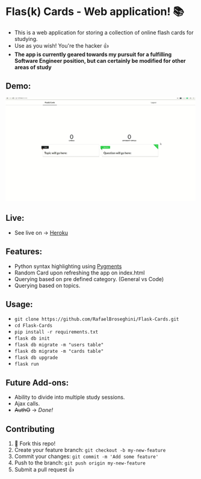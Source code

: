 # Flas(k) Cards - Web application! :books:
* This is a web application for storing a collection of
online flash cards for studying.
* Use as you wish! You're the hacker :thumbsup:
* **The app is currently geared towards my pursuit for a fulfilling Software Engineer position, but can certainly be modified for other areas of study** 

## Demo:
![How to Use](/FlaskCards.gif)

## Live:
* See live on -> [Heroku](https://flask-cards-soft-eng.herokuapp.com/)

## Features:
* Python syntax highlighting using [Pygments](http://pygments.org/)
* Random Card upon refreshing the app on index.html 
* Querying based on pre defined category. (General vs Code)
* Querying based on topics.

## Usage:
* `git clone https://github.com/RafaelBroseghini/Flask-Cards.git`
* `cd Flask-Cards`
* `pip install -r requirements.txt`
* `flask db init`
* `flask db migrate -m "users table"`
* `flask db migrate -m "cards table"`
* `flask db upgrade`
* `flask run`

## Future Add-ons:
* Ability to divide into multiple study sessions.
* Ajax calls.
* ~~AuthO~~ -> _Done!_

## Contributing

1. :spaghetti: Fork this repo!
2. Create your feature branch: `git checkout -b my-new-feature`
3. Commit your changes: `git commit -m 'Add some feature'`
4. Push to the branch: `git push origin my-new-feature`
5. Submit a pull request :+1:
